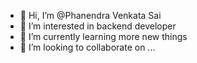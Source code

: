 - 👋 Hi, I’m @Phanendra Venkata Sai
- 👀 I’m interested in backend developer 
- 🌱 I’m currently learning more new things
- 💞️ I’m looking to collaborate on ...

<!---
Phanendraaa/Phanendraaa is a ✨ special ✨ repository because its `README.md` (this file) appears on your GitHub profile.
You can click the Preview link to take a look at your changes.
--->
